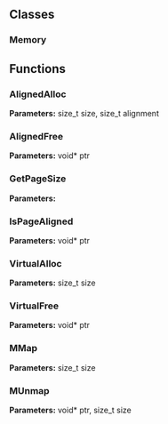 
## Classes

### Memory




## Functions

### AlignedAlloc



**Parameters:** size_t size, size_t alignment

### AlignedFree



**Parameters:** void* ptr

### GetPageSize



**Parameters:** 

### IsPageAligned



**Parameters:** void* ptr

### VirtualAlloc



**Parameters:** size_t size

### VirtualFree



**Parameters:** void* ptr

### MMap



**Parameters:** size_t size

### MUnmap



**Parameters:** void* ptr, size_t size
